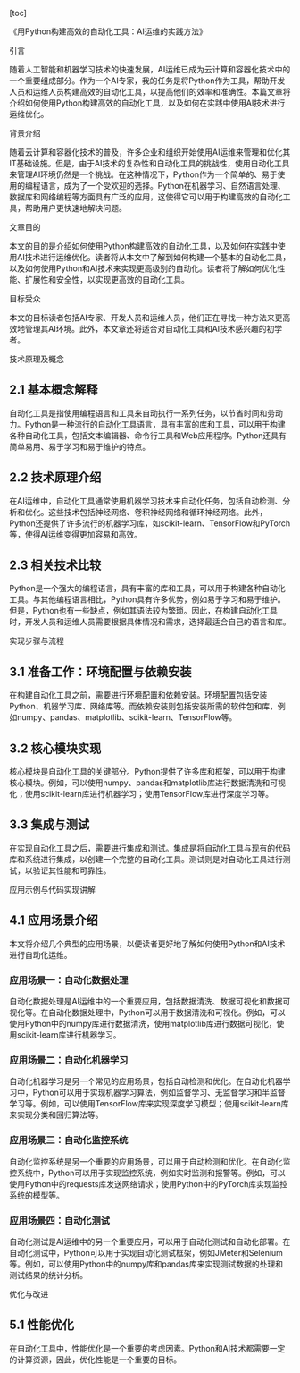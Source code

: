 
[toc]                    
                
                
《用Python构建高效的自动化工具：AI运维的实践方法》

引言

随着人工智能和机器学习技术的快速发展，AI运维已成为云计算和容器化技术中的一个重要组成部分。作为一个AI专家，我的任务是将Python作为工具，帮助开发人员和运维人员构建高效的自动化工具，以提高他们的效率和准确性。本篇文章将介绍如何使用Python构建高效的自动化工具，以及如何在实践中使用AI技术进行运维优化。

背景介绍

随着云计算和容器化技术的普及，许多企业和组织开始使用AI运维来管理和优化其IT基础设施。但是，由于AI技术的复杂性和自动化工具的挑战性，使用自动化工具来管理AI环境仍然是一个挑战。在这种情况下，Python作为一个简单的、易于使用的编程语言，成为了一个受欢迎的选择。Python在机器学习、自然语言处理、数据库和网络编程等方面具有广泛的应用，这使得它可以用于构建高效的自动化工具，帮助用户更快速地解决问题。

文章目的

本文的目的是介绍如何使用Python构建高效的自动化工具，以及如何在实践中使用AI技术进行运维优化。读者将从本文中了解到如何构建一个基本的自动化工具，以及如何使用Python和AI技术来实现更高级别的自动化。读者将了解如何优化性能、扩展性和安全性，以实现更高效的自动化工具。

目标受众

本文的目标读者包括AI专家、开发人员和运维人员，他们正在寻找一种方法来更高效地管理其AI环境。此外，本文章还将适合对自动化工具和AI技术感兴趣的初学者。

技术原理及概念

## 2.1 基本概念解释

自动化工具是指使用编程语言和工具来自动执行一系列任务，以节省时间和劳动力。Python是一种流行的自动化工具语言，具有丰富的库和工具，可以用于构建各种自动化工具，包括文本编辑器、命令行工具和Web应用程序。Python还具有简单易用、易于学习和易于维护的特点。

## 2.2 技术原理介绍

在AI运维中，自动化工具通常使用机器学习技术来自动化任务，包括自动检测、分析和优化。这些技术包括神经网络、卷积神经网络和循环神经网络。此外，Python还提供了许多流行的机器学习库，如scikit-learn、TensorFlow和PyTorch等，使得AI运维变得更加容易和高效。

## 2.3 相关技术比较

Python是一个强大的编程语言，具有丰富的库和工具，可以用于构建各种自动化工具。与其他编程语言相比，Python具有许多优势，例如易于学习和易于维护。但是，Python也有一些缺点，例如其语法较为繁琐。因此，在构建自动化工具时，开发人员和运维人员需要根据具体情况和需求，选择最适合自己的语言和库。

实现步骤与流程

## 3.1 准备工作：环境配置与依赖安装

在构建自动化工具之前，需要进行环境配置和依赖安装。环境配置包括安装Python、机器学习库、网络库等。而依赖安装则包括安装所需的软件包和库，例如numpy、pandas、matplotlib、scikit-learn、TensorFlow等。

## 3.2 核心模块实现

核心模块是自动化工具的关键部分。Python提供了许多库和框架，可以用于构建核心模块。例如，可以使用numpy、pandas和matplotlib库进行数据清洗和可视化；使用scikit-learn库进行机器学习；使用TensorFlow库进行深度学习等。

## 3.3 集成与测试

在实现自动化工具之后，需要进行集成和测试。集成是将自动化工具与现有的代码库和系统进行集成，以创建一个完整的自动化工具。测试则是对自动化工具进行测试，以验证其性能和可靠性。

应用示例与代码实现讲解

## 4.1 应用场景介绍

本文将介绍几个典型的应用场景，以便读者更好地了解如何使用Python和AI技术进行自动化运维。

### 应用场景一：自动化数据处理

自动化数据处理是AI运维中的一个重要应用，包括数据清洗、数据可视化和数据可视化等。在自动化数据处理中，Python可以用于数据清洗和可视化。例如，可以使用Python中的numpy库进行数据清洗，使用matplotlib库进行数据可视化，使用scikit-learn库进行机器学习。

### 应用场景二：自动化机器学习

自动化机器学习是另一个常见的应用场景，包括自动检测和优化。在自动化机器学习中，Python可以用于实现机器学习算法，例如监督学习、无监督学习和半监督学习等。例如，可以使用TensorFlow库来实现深度学习模型；使用scikit-learn库来实现分类和回归算法等。

### 应用场景三：自动化监控系统

自动化监控系统是另一个重要的应用场景，可以用于自动检测和优化。在自动化监控系统中，Python可以用于实现监控系统，例如实时监测和报警等。例如，可以使用Python中的requests库发送网络请求；使用Python中的PyTorch库实现监控系统的模型等。

### 应用场景四：自动化测试

自动化测试是AI运维中的另一个重要应用，可以用于自动化测试和自动化部署。在自动化测试中，Python可以用于实现自动化测试框架，例如JMeter和Selenium等。例如，可以使用Python中的numpy库和pandas库来实现测试数据的处理和测试结果的统计分析。

优化与改进

## 5.1 性能优化

在自动化工具中，性能优化是一个重要的考虑因素。Python和AI技术都需要一定的计算资源，因此，优化性能是一个重要的目标。

